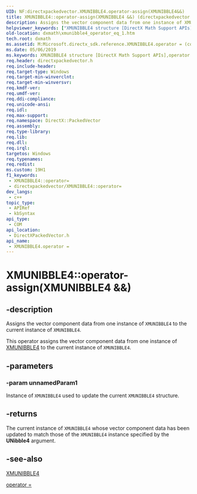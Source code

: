 ```yaml
---
UID: NF:directxpackedvector.XMUNIBBLE4.operator-assign(XMUNIBBLE4&&)
title: XMUNIBBLE4::operator-assign(XMUNIBBLE4 &&) (directxpackedvector.h)
description: Assigns the vector component data from one instance of XMUNIBBLE4 to the current instance of XMUNIBBLE4.
helpviewer_keywords: ["XMUNIBBLE4 structure [DirectX Math Support APIs]","operator = method","XMUNIBBLE4.operator =(const XMUNIBBLE4&)","XMUNIBBLE4.operator-assign(XMUNIBBLE4 &&)","XMUNIBBLE4.operator=","XMUNIBBLE4::operator-assign(XMUNIBBLE4 &&)","XMUNIBBLE4::operator=","dxmath.xmunibble4_operator_eq_1","operator = method [DirectX Math Support APIs]","operator = method [DirectX Math Support APIs]","XMUNIBBLE4 structure","operator="]
old-location: dxmath\xmunibble4_operator_eq_1.htm
tech.root: dxmath
ms.assetid: M:Microsoft.directx_sdk.reference.XMUNIBBLE4.operator = (const XMUNIBBLE4)
ms.date: 05/06/2019
ms.keywords: XMUNIBBLE4 structure [DirectX Math Support APIs],operator = method, XMUNIBBLE4.operator =(const XMUNIBBLE4&), XMUNIBBLE4.operator-assign(XMUNIBBLE4 &&), XMUNIBBLE4.operator=, XMUNIBBLE4::operator-assign(XMUNIBBLE4 &&), XMUNIBBLE4::operator=, dxmath.xmunibble4_operator_eq_1, operator = method [DirectX Math Support APIs], operator = method [DirectX Math Support APIs],XMUNIBBLE4 structure, operator=
req.header: directxpackedvector.h
req.include-header: 
req.target-type: Windows
req.target-min-winverclnt: 
req.target-min-winversvr: 
req.kmdf-ver: 
req.umdf-ver: 
req.ddi-compliance: 
req.unicode-ansi: 
req.idl: 
req.max-support: 
req.namespace: DirectX::PackedVector
req.assembly: 
req.type-library: 
req.lib: 
req.dll: 
req.irql: 
targetos: Windows
req.typenames: 
req.redist: 
ms.custom: 19H1
f1_keywords:
 - XMUNIBBLE4::operator=
 - directxpackedvector/XMUNIBBLE4::operator=
dev_langs:
 - c++
topic_type:
 - APIRef
 - kbSyntax
api_type:
 - COM
api_location:
 - DirectXPackedVector.h
api_name:
 - XMUNIBBLE4.operator =
---
```


# XMUNIBBLE4::operator-assign(XMUNIBBLE4 &&)


## -description

Assigns the vector component data from one instance of <code>XMUNIBBLE4</code> to the current instance of <code>XMUNIBBLE4</code>.

This operator assigns the vector component data from one instance of <a href="/windows/win32/api/directxpackedvector/ns-directxpackedvector-xmunibble4">XMUNIBBLE4</a> to the current instance of <code>XMUNIBBLE4</code>.

## -parameters

### -param unnamedParam1

Instance of <code>XMUNIBBLE4</code> used to update the current <code>XMUNIBBLE4</code> structure.

## -returns

The current instance of <code>XMUNIBBLE4</code> whose vector component data has been updated to match those of the <code>XMUNIBBLE4</code> instance specified by the <b>UNibble4</b> argument.

## -see-also

<a href="/windows/win32/api/directxpackedvector/ns-directxpackedvector-xmunibble4">XMUNIBBLE4</a>

<a href="https://msdn.microsoft.com/03b4f870-696e-4719-8115-9becb307dd10">operator = </a>

